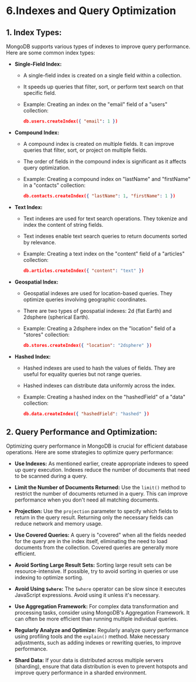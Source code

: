 # 6.Indexes and Query Optimization

## **1. Index Types:**

MongoDB supports various types of indexes to improve query performance. Here are some common index types:

- **Single-Field Index:**
  - A single-field index is created on a single field within a collection.
  - It speeds up queries that filter, sort, or perform text search on that specific field.
  - Example: Creating an index on the "email" field of a "users" collection:

    ```json
    db.users.createIndex({ "email": 1 })
    ```

- **Compound Index:**
  - A compound index is created on multiple fields. It can improve queries that filter, sort, or project on multiple fields.
  - The order of fields in the compound index is significant as it affects query optimization.
  - Example: Creating a compound index on "lastName" and "firstName" in a "contacts" collection:

    ```json
    db.contacts.createIndex({ "lastName": 1, "firstName": 1 })
    ```

- **Text Index:**
  - Text indexes are used for text search operations. They tokenize and index the content of string fields.
  - Text indexes enable text search queries to return documents sorted by relevance.
  - Example: Creating a text index on the "content" field of a "articles" collection:

    ```json
    db.articles.createIndex({ "content": "text" })
    ```

- **Geospatial Index:**
  - Geospatial indexes are used for location-based queries. They optimize queries involving geographic coordinates.
  - There are two types of geospatial indexes: 2d (flat Earth) and 2dsphere (spherical Earth).
  - Example: Creating a 2dsphere index on the "location" field of a "stores" collection:

    ```json
    db.stores.createIndex({ "location": "2dsphere" })
    ```

- **Hashed Index:**
  - Hashed indexes are used to hash the values of fields. They are useful for equality queries but not range queries.
  - Hashed indexes can distribute data uniformly across the index.
  - Example: Creating a hashed index on the "hashedField" of a "data" collection:

    ```json
    db.data.createIndex({ "hashedField": "hashed" })
    ```

## **2. Query Performance and Optimization:**

Optimizing query performance in MongoDB is crucial for efficient database operations. Here are some strategies to optimize query performance:

- **Use Indexes:** As mentioned earlier, create appropriate indexes to speed up query execution. Indexes reduce the number of documents that need to be scanned during a query.

- **Limit the Number of Documents Returned:** Use the `limit()` method to restrict the number of documents returned in a query. This can improve performance when you don't need all matching documents.

- **Projection:** Use the `projection` parameter to specify which fields to return in the query result. Returning only the necessary fields can reduce network and memory usage.

- **Use Covered Queries:** A query is "covered" when all the fields needed for the query are in the index itself, eliminating the need to load documents from the collection. Covered queries are generally more efficient.

- **Avoid Sorting Large Result Sets:** Sorting large result sets can be resource-intensive. If possible, try to avoid sorting in queries or use indexing to optimize sorting.

- **Avoid Using `$where`:** The `$where` operator can be slow since it executes JavaScript expressions. Avoid using it unless it's necessary.

- **Use Aggregation Framework:** For complex data transformation and processing tasks, consider using MongoDB's Aggregation Framework. It can often be more efficient than running multiple individual queries.

- **Regularly Analyze and Optimize:** Regularly analyze query performance using profiling tools and the `explain()` method. Make necessary adjustments, such as adding indexes or rewriting queries, to improve performance.

- **Shard Data:** If your data is distributed across multiple servers (sharding), ensure that data distribution is even to prevent hotspots and improve query performance in a sharded environment.
